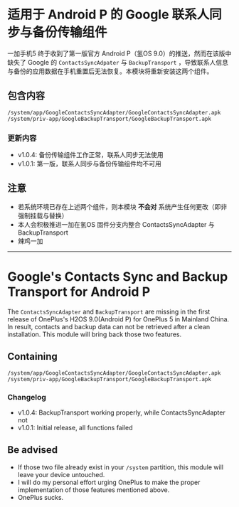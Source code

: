 # 适用于 Android P 的 Google 联系人同步与备份传输组件

一加手机5 终于收到了第一版官方 Android P（氢OS 9.0）的推送，然而在该版中缺失了 Google 的 `ContactsSyncAdpater` 与 `BackupTransport` ，导致联系人信息与备份的应用数据在手机重置后无法恢复。本模块将重新安装这两个组件。

## 包含内容

```
/system/app/GoogleContactsSyncAdapter/GoogleContactsSyncAdapter.apk
/system/priv-app/GoogleBackupTransport/GoogleBackupTransport.apk
```

### 更新内容

- v1.0.4: 备份传输组件工作正常，联系人同步无法使用
- v1.0.1: 第一版，联系人同步与备份传输组件均不可用

## 注意

- 若系统环境已存在上述两个组件，则本模块 **不会对** 系统产生任何更改（即非强制挂载与替换）
- 本人会积极推进一加在氢OS 固件分支内整合 ContactsSyncAdapter 与 BackupTransport
- 辣鸡一加

---

# Google's Contacts Sync and Backup Transport for Android P

The `ContactsSyncAdapter` and `BackupTransport` are missing in the first release of OnePlus's H2OS 9.0(Android P) for OnePlus 5 in Mainland China. In result, contacts and backup data can not be retrieved after a clean installation. This module will bring back those two features.

## Containing

```
/system/app/GoogleContactsSyncAdapter/GoogleContactsSyncAdapter.apk
/system/priv-app/GoogleBackupTransport/GoogleBackupTransport.apk
```

### Changelog

- v1.0.4: BackupTransport working properly, while ContactsSyncAdapter not
- v1.0.1: Initial release, all functions failed

## Be advised

- If those two file already exist in your `/system` partition, this module will leave your device untouched.
- I will do my personal effort urging OnePlus to make the proper implementation of those features mentioned above.
- OnePlus sucks.
